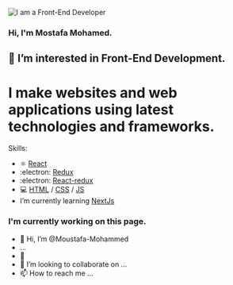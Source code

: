 ![I am a Front-End Developer ](https://res.cloudinary.com/practicaldev/image/fetch/s--rckqv8Sy--/c_imagga_scale,f_auto,fl_progressive,h_420,q_auto,w_1000/https://dev-to-uploads.s3.amazonaws.com/uploads/articles/91yhnh0era2zx9ial7me.png)


### Hi, I'm Mostafa Mohamed. 
## 👀 I’m interested in Front-End Development.

# I make websites and web applications using latest technologies and frameworks.

Skills: 
* ⚛️ [React](https://reactjs.org/)
* :electron: [Redux](https://redux.js.org/) 
* :electron: [React-redux](https://react-redux.js.org/) 
* 💻 [HTML](https://developer.mozilla.org/en-US/docs/Web/HTML) / [CSS](https://developer.mozilla.org/en-US/docs/Web/CSS) / [JS](https://developer.mozilla.org/en-US/docs/Web/CSS)
* I’m currently learning [NextJs](https://nextjs.org/)



### I'm currently working on this page.



- 👋 Hi, I’m @Moustafa-Mohammed
-  ...
- 🌱 
- 💞️ I’m looking to collaborate on ...
- 📫 How to reach me ...

<!---
Moustafa-Mohammed/Moustafa-Mohammed is a ✨ special ✨ repository because its `README.md` (this file) appears on your GitHub profile.
You can click the Preview link to take a look at your changes.
--->
